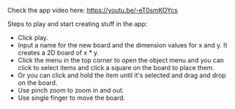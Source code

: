 Check the app video here: https://youtu.be/-eT0smKOYcs

Steps to play and start creating stuff in the app:

- Click play.
- Input a name for the new board and the dimension values for x and y. It creates a 2D board of x * y.
- Click the menu in the top corner to open the object menu and you can click to select items and click a square on the board to place them.
- Or you can click and hold the item until it's selected and drag and drop on the board.
- Use pinch zoom to zoom in and out.
- Use single finger to move the board.
